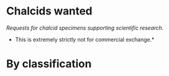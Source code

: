 
# Chalcids wanted

_Requests for chalcid specimens supporting scientific research._

* This is extremely strictly not for commercial exchange.*

# By classification
